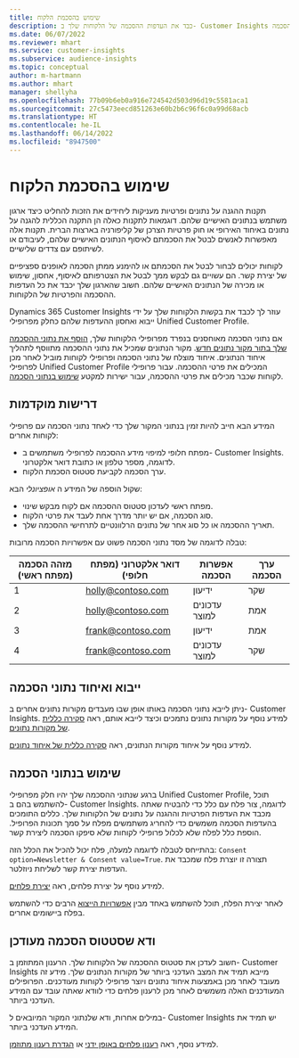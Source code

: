 ```yaml
---
title: שימוש בהסכמת הלקוח
description: כבד את העדפות ההסכמה של הלקוחות שלך ב- Customer Insights על ידי ייבוא נתוני הסכמה.
ms.date: 06/07/2022
ms.reviewer: mhart
ms.service: customer-insights
ms.subservice: audience-insights
ms.topic: conceptual
author: m-hartmann
ms.author: mhart
manager: shellyha
ms.openlocfilehash: 77b09b6eb0a916e724542d503d96d19c5581aca1
ms.sourcegitcommit: 27c5473eecd851263e60b2b6c96f6c0a99d68acb
ms.translationtype: HT
ms.contentlocale: he-IL
ms.lasthandoff: 06/14/2022
ms.locfileid: "8947500"
---
```

# <a name="use-customer-consent"></a>שימוש בהסכמת הלקוח

תקנות ההגנה על נתונים ופרטיות מעניקות ליחידים את הזכות להחליט כיצד ארגון משתמש בנתונים האישיים שלהם. דוגמאות לתקנות כאלה הן התקנה הכללית להגנה על נתונים באיחוד האירופי או חוק פרטיות הצרכן של קליפורניה בארצות הברית. תקנות אלה מאפשרות לאנשים לבטל את הסכמתם לאיסוף הנתונים האישיים שלהם, לעיבודם או לשיתופם עם צדדים שלישיים.  

לקוחות יכולים לבחור לבטל את הסכמתם או להימנע ממתן הסכמה לאופנים ספציפיים של יצירת קשר. הם עשויים גם לבקש ממך לבטל את הצטרפותם לאיסוף, אחסון, שימוש או מכירה של הנתונים האישיים שלהם. חשוב שהארגון שלך יכבד את כל העדפות ההסכמה והפרטיות של הלקוחות.  

Dynamics 365 Customer Insights עוזר לך לכבד את בקשות הלקוחות שלך על ידי ייבוא ואחסון ההעדפות שלהם כחלק מפרופילי Unified Customer Profile.

אם נתוני הסכמה מאוחסנים בנפרד מפרופילי הלקוחות שלך, [הוסף את נתוני ההסכמה שלך בתור מקור נתונים חדש](#import-and-unify-consent-data). מקור הנתונים שמכיל את נתוני ההסכמה מתווסף לתהליך איחוד הנתונים. איחוד מוצלח של נתוני הסכמה ופרופילי לקוחות מוביל לאחר מכן לפרופילי Unified Customer Profile המכילים את פרטי ההסכמה. עבור פרופילי לקוחות שכבר מכילים את פרטי ההסכמה, עבור ישירות למקטע [שימוש בנתוני הסכמה](#use-consent-data).

## <a name="prerequisites"></a>דרישות מוקדמות

המידע הבא חייב להיות זמין בנתוני המקור שלך כדי לאחד נתוני הסכמה עם פרופילי לקוחות אחרים:

- מפתח חלופי למיפוי מידע ההסכמה לפרופילי משתמשים ב- Customer Insights. לדוגמה, מספר טלפון או כתובת דואר אלקטרוני.
- ערך הסכמה לקביעת סטטוס הסכמת הלקוח.

שקול הוספה של המידע ה *אופציונלי* הבא:

- מפתח ראשי לעדכון סטטוס ההסכמה אם לקוח מבקש שינוי.
- סוג הסכמה, אם יש יותר מדרך אחת לעבד את פרטי הלקוח.
- תאריך ההסכמה או כל סוג אחר של נתונים הרלוונטיים לתרחישי ההסכמה שלך.

טבלה לדוגמה של מסד נתוני הסכמה פשוט עם אפשרויות הסכמה מרובות:

|מזהה הסכמה (מפתח ראשי)   |דואר אלקטרוני (מפתח חלופי)  |אפשרות הסכמה  |ערך הסכמה  |
|---------|---------|---------|---------|
|1    |  holly@contoso.com       |  ידיעון       |  שקר       |
|2    |  holly@contoso.com       |  עדכונים למוצר       |  אמת       |
|3    |  frank@contoso.com       |  ידיעון       | אמת        |
|4    |  frank@contoso.com       |  עדכונים למוצר       |  שקר       |

## <a name="import-and-unify-consent-data"></a>ייבוא ואיחוד נתוני הסכמה

ניתן לייבא נתוני הסכמה באותו אופן שבו מעבדים מקורות נתונים אחרים ב- Customer Insights. למידע נוסף על מקורות נתונים נתמכים וכיצד לייבא אותם, ראה [סקירה כללית של מקורות נתונים](data-sources.md).

למידע נוסף על איחוד מקורות הנתונים, ראה [סקירה כללית של איחוד נתונים](data-unification.md).

## <a name="use-consent-data"></a>שימוש בנתוני הסכמה

ברגע שנתוני ההסכמה שלך יהיו חלק מפרופילי Unified Customer Profile, תוכל להשתמש בהם ב- Customer Insights. לדוגמה, צור פלח עם כלל כדי להבטיח שאתה מכבד את העדפות הפרטיות וההגנה על נתונים של הלקוחות שלך. כללים התומכים בהעדפות הסכמה משמשים כדי להחריג משתמשים מפלח על סמך תכונות הפרופיל. הוספת כלל לפלח שלא לכלול פרופילי לקוחות שלא סיפקו הסכמה ליצירת קשר.

בהתייחס לטבלה לדוגמה למעלה, פלח יכול להכיל את הכלל הזה: `Consent option=Newsletter & Consent value=True`. תצורה זו יוצרת פלח שמכבד את העדפות יצירת קשר לשליחת ניוזלטר.

למידע נוסף על יצירת פלחים, ראה [יצירת פלחים](segment-builder.md).

לאחר יצירת הפלח, תוכל להשתמש באחד מבין [אפשרויות הייצוא](export-destinations.md) הרבים כדי להשתמש בפלח ביישומים אחרים.

## <a name="ensure-updated-consent-status"></a>ודא שסטטוס הסכמה מעודכן

חשוב לעדכן את סטטוס ההסכמה של הלקוחות שלך. הרענון המתוזמן ב- Customer Insights מייבא תמיד את המצב העדכני ביותר של מקורות הנתונים שלך. מידע זה מעובד לאחר מכן באמצעות איחוד נתונים ויוצר פרופילי לקוחות מעודכנים. הפרופילים המעודכנים האלה משמשים לאחר מכן לרענון פלחים כדי לוודא שאתה עובד עם המידע העדכני ביותר.

במילים אחרות, ודא שלנתוני המקור המיובאים ל- Customer Insights יש תמיד את המידע העדכני ביותר.

למידע נוסף, ראה [רענון פלחים באופן ידני](segments.md#refresh-segments) או [הגדרת רענון מתוזמן](system.md#schedule-tab).
